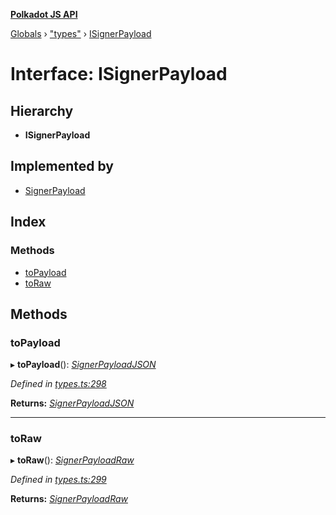**[Polkadot JS API](../README.md)**

[Globals](../globals.md) › [&quot;types&quot;](../modules/_types_.md) › [ISignerPayload](_types_.isignerpayload.md)

# Interface: ISignerPayload

## Hierarchy

* **ISignerPayload**

## Implemented by

* [SignerPayload](../classes/_primitive_extrinsic_signerpayload_.signerpayload.md)

## Index

### Methods

* [toPayload](_types_.isignerpayload.md#topayload)
* [toRaw](_types_.isignerpayload.md#toraw)

## Methods

###  toPayload

▸ **toPayload**(): *[SignerPayloadJSON](_types_.signerpayloadjson.md)*

*Defined in [types.ts:298](https://github.com/polkadot-js/api/blob/5d2cadd/packages/types/src/types.ts#L298)*

**Returns:** *[SignerPayloadJSON](_types_.signerpayloadjson.md)*

___

###  toRaw

▸ **toRaw**(): *[SignerPayloadRaw](_types_.signerpayloadraw.md)*

*Defined in [types.ts:299](https://github.com/polkadot-js/api/blob/5d2cadd/packages/types/src/types.ts#L299)*

**Returns:** *[SignerPayloadRaw](_types_.signerpayloadraw.md)*